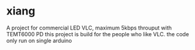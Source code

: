 # xiang
A project for commercial LED VLC, maximum 5kbps throuput with TEMT6000 PD
this project is build for the people who like VLC.
the code only run on single arduino
